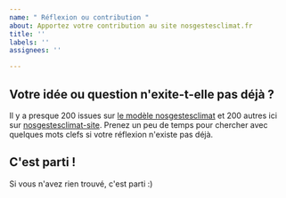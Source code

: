 ```yaml
---
name: " Réflexion ou contribution "
about: Apportez votre contribution au site nosgestesclimat.fr
title: ''
labels: ''
assignees: ''

---
```


## Votre idée ou question n'exite-t-elle pas déjà ? 

Il y a presque 200 issues sur [le modèle nosgestesclimat](https://github.com/datagir/nosgestesclimat/issues) et 200 autres ici sur [nosgestesclimat-site](https://github.com/datagir/nosgestesclimat-site/issues). Prenez un peu de temps pour chercher avec quelques mots clefs si votre réflexion n'existe pas déjà.

## C'est parti ! 

Si vous n'avez rien trouvé, c'est parti :)
